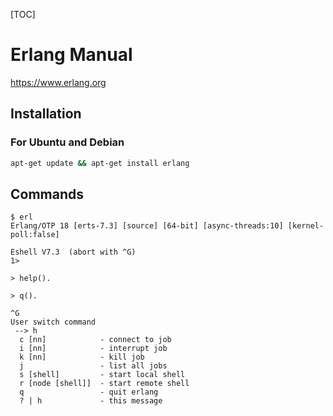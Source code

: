 [TOC]

# Erlang Manual

https://www.erlang.org

## Installation

### For Ubuntu and Debian
```bash
apt-get update && apt-get install erlang
```

## Commands

```
$ erl
Erlang/OTP 18 [erts-7.3] [source] [64-bit] [async-threads:10] [kernel-poll:false]

Eshell V7.3  (abort with ^G)
1> 
```

```
> help().
```

```
> q().
```

```
^G
User switch command
 --> h
  c [nn]            - connect to job
  i [nn]            - interrupt job
  k [nn]            - kill job
  j                 - list all jobs
  s [shell]         - start local shell
  r [node [shell]]  - start remote shell
  q                 - quit erlang
  ? | h             - this message
```



